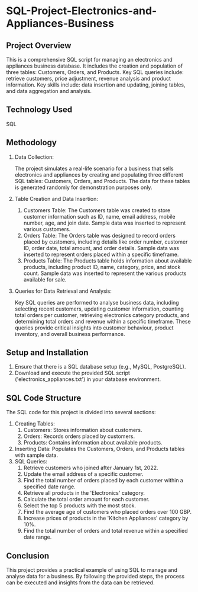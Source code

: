 # SQL-Project-Electronics-and-Appliances-Business

## Project Overview
This is a comprehensive SQL script for managing an electronics and appliances business database. It includes the creation and population of three tables: Customers, Orders, and Products. Key SQL queries include: retrieve customers, price adjustment, revenue analysis and product information. Key skills include: data insertion and updating, joining tables, and data aggregation and analysis.

## Technology Used
SQL

## Methodology
1) Data Collection:
   
   The project simulates a real-life scenario for a business that sells electronics and appliances by creating and populating three different SQL tables: Customers, Orders, and Products. The data for these tables is generated randomly for demonstration purposes only.

2) Table Creation and Data Insertion:
   1. Customers Table: The Customers table was created to store customer information such as ID, name, email address, mobile number, age, and join date. Sample data was inserted to represent various customers.
   2. Orders Table: The Orders table was designed to record orders placed by customers, including details like order number, customer ID, order date, total amount, and order details. Sample data was inserted to represent orders placed within a specific timeframe.
   3. Products Table: The Products table holds information about available products, including product ID, name, category, price, and stock count. Sample data was inserted to represent the various products available for sale.

3) Queries for Data Retrieval and Analysis:
   
   Key SQL queries are performed to analyse business data, including selecting recent customers, updating customer information, counting total orders per customer, retrieving electronics category products, and determining total orders and revenue within a specific timeframe. These queries provide critical insights into customer behaviour, product inventory, and overall business performance.

## Setup and Installation
1) Ensure that there is a SQL database setup (e.g., MySQL, PostgreSQL).
2) Download and execute the provided SQL script ('electronics_appliances.txt') in your database environment.

## SQL Code Structure
The SQL code for this project is divided into several sections:

1) Creating Tables:
   1. Customers: Stores information about customers.
   2. Orders: Records orders placed by customers.
   3. Products: Contains information about available products.
2) Inserting Data:
   Populates the Customers, Orders, and Products tables with sample data.
3) SQL Queries:
   1. Retrieve customers who joined after January 1st, 2022.
   2. Update the email address of a specific customer.
   3. Find the total number of orders placed by each customer within a specified date range.
   4. Retrieve all products in the 'Electronics' category.
   5. Calculate the total order amount for each customer.
   6. Select the top 5 products with the most stock.
   7. Find the average age of customers who placed orders over 100 GBP.
   8. Increase prices of products in the 'Kitchen Appliances' category by 10%.
   9. Find the total number of orders and total revenue within a specified date range.

## Conclusion
This project provides a practical example of using SQL to manage and analyse data for a business. By following the provided steps, the process can be executed and insights from the data can be retrieved.

